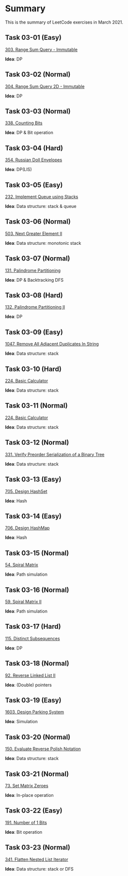 # Summary

This is the summary of LeetCode exercises in March 2021.

## Task 03-01 (Easy)

[303. Range Sum Query - Immutable](https://leetcode-cn.com/problems/range-sum-query-immutable/)

**Idea**: DP

## Task 03-02 (Normal)

[304. Range Sum Query 2D - Immutable](https://leetcode-cn.com/problems/range-sum-query-2d-immutable/)

**Idea**: DP

## Task 03-03 (Normal)

[338. Counting Bits](https://leetcode-cn.com/problems/counting-bits/)

**Idea**: DP & Bit operation

## Task 03-04 (Hard)

[354. Russian Doll Envelopes](https://leetcode-cn.com/problems/russian-doll-envelopes/)

**Idea**: DP(LIS)


## Task 03-05 (Easy)

[232. Implement Queue using Stacks](https://leetcode-cn.com/problems/implement-queue-using-stacks/)

**Idea**: Data structure: stack & queue

## Task 03-06 (Normal)

[503. Next Greater Element II](https://leetcode-cn.com/problems/next-greater-element-ii/)

**Idea**: Data structure: monotonic stack

## Task 03-07 (Normal)

[131. Palindrome Partitioning](https://leetcode-cn.com/problems/palindrome-partitioning/)

**Idea**: DP & Backtracking DFS

## Task 03-08 (Hard)

[132. Palindrome Partitioning II](https://leetcode-cn.com/problems/palindrome-partitioning-ii/)

**Idea**: DP

## Task 03-09 (Easy)

[1047. Remove All Adjacent Duplicates In String](https://leetcode-cn.com/problems/remove-all-adjacent-duplicates-in-string/)

**Idea**: Data structure: stack

## Task  03-10 (Hard)

[224. Basic Calculator](https://leetcode-cn.com/problems/basic-calculator/)

**Idea**: Data structure: stack

## Task  03-11 (Normal)

[224. Basic Calculator](https://leetcode-cn.com/problems/basic-calculator/)

**Idea**: Data structure: stack

## Task  03-12 (Normal)

[331. Verify Preorder Serialization of a Binary Tree](https://leetcode-cn.com/problems/verify-preorder-serialization-of-a-binary-tree/)

**Idea**: Data structure: stack

## Task 03-13 (Easy)

[705. Design HashSet](https://leetcode-cn.com/problems/design-hashset/)

**Idea**: Hash

## Task 03-14 (Easy)

[706. Design HashMap](https://leetcode-cn.com/problems/design-hashmap/)

**Idea**: Hash

## Task 03-15 (Normal)

[54. Spiral Matrix](https://leetcode-cn.com/problems/spiral-matrix/)

**Idea**: Path simulation

## Task 03-16 (Normal)

[59. Spiral Matrix II](https://leetcode-cn.com/problems/spiral-matrix-ii/)

**Idea**: Path simulation

## Task 03-17 (Hard)

[115. Distinct Subsequences](https://leetcode-cn.com/problems/distinct-subsequences/)

**Idea**: DP

## Task 03-18 (Normal)

[92. Reverse Linked List II](https://leetcode-cn.com/problems/reverse-linked-list-ii/)

**Idea**: (Double) pointers

## Task 03-19 (Easy)

[1603. Design Parking System](https://leetcode-cn.com/problems/design-parking-system/)

**Idea**: Simulation

## Task 03-20 (Normal)

[150. Evaluate Reverse Polish Notation](https://leetcode-cn.com/problems/evaluate-reverse-polish-notation/)

**Idea**: Data structure: stack

## Task 03-21 (Normal)

[73. Set Matrix Zeroes](https://leetcode-cn.com/problems/set-matrix-zeroes/)

**Idea**: In-place operation

## Task 03-22 (Easy)

[191. Number of 1 Bits](https://leetcode-cn.com/problems/number-of-1-bits/)

**Idea**: Bit operation

## Task 03-23 (Normal)

[341. Flatten Nested List Iterator](https://leetcode-cn.com/problems/flatten-nested-list-iterator/)

**Idea**: Data structure: stack or DFS
